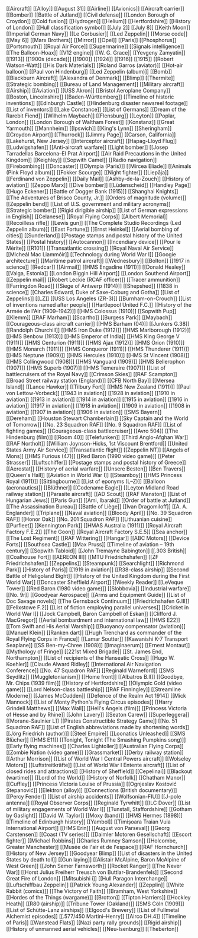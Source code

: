 [[Aircraft]]
[[Alloy]]
[[August 31]]
[[Airline]]
[[Avionics]]
[[Aircraft carrier]]
[[Bomber]]
[[Battle of Jutland]]
[[Civil defense]]
[[London Borough of Croydon]]
[[Cold fusion]]
[[Hydrogen]]
[[Helium]]
[[Hertfordshire]]
[[History of London]]
[[Hull classification symbol]]
[[July 2]]
[[July 8]]
[[Keith Moon]]
[[Imperial German Navy]]
[[Le Corbusier]]
[[Led Zeppelin]]
[[Morse code]]
[[May 6]]
[[Marx Brothers]]
[[Mirror]]
[[Opel]]
[[Paris]]
[[Phosphorus]]
[[Portsmouth]]
[[Royal Air Force]]
[[Supermarine]]
[[Signals intelligence]]
[[The Balloon-Hoax]]
[[V12 engine]]
[[W. G. Grace]]
[[Yevgeny Zamyatin]]
[[1913]]
[[1900s (decade)]]
[[1900]]
[[1924]]
[[1916]]
[[1915]]
[[Robert Watson-Watt]]
[[His Dark Materials]]
[[Roland Garros (aviator)]]
[[Hot-air balloon]]
[[Paul von Hindenburg]]
[[Led Zeppelin (album)]]
[[Bomb]]
[[Blackburn Aircraft]]
[[Alexandra of Denmark]]
[[Blimp]]
[[Thermite]]
[[Strategic bombing]]
[[Bureau of Land Management]]
[[Military aircraft]]
[[Airship]]
[[Aviation]]
[[USS Akron]]
[[Bristol Aeroplane Company]]
[[Boston, Lincolnshire]]
[[Baden-Württemberg]]
[[Timeline of historic inventions]]
[[Edinburgh Castle]]
[[Hindenburg disaster newsreel footage]]
[[List of inventors]]
[[Lake Constance]]
[[List of Germans]]
[[Dream of the Rarebit Fiend]]
[[Wilhelm Maybach]]
[[Flensburg]]
[[Leyton]]
[[Poplar, London]]
[[London Borough of Waltham Forest]]
[[Konstanz]]
[[Great Yarmouth]]
[[Mannheim]]
[[Ipswich]]
[[King's Lynn]]
[[Sheringham]]
[[Croydon Airport]]
[[Thurrock]]
[[Jimmy Page]]
[[Carson, California]]
[[Lakehurst, New Jersey]]
[[Interceptor aircraft]]
[[Hapag-Lloyd Flug]]
[[Ludwigshafen]]
[[Anti-aircraft warfare]]
[[Light bomber]]
[[Josep Tarradellas Barcelona–El Prat Airport]]
[[Air Raid Precautions in the United Kingdom]]
[[Keighley]]
[[Sopwith Camel]]
[[Radio navigation]]
[[Firebombing]]
[[Doncaster]]
[[Olympia (Paris)]]
[[Mircea Eliade]]
[[Animals (Pink Floyd album)]]
[[Fokker Scourge]]
[[Night fighter]]
[[Liepāja]]
[[Ferdinand von Zeppelin]]
[[Daily Mail]]
[[Ashby-de-la-Zouch]]
[[History of aviation]]
[[Zeppo Marx]]
[[Dive bomber]]
[[Lüdenscheid]]
[[Handley Page]]
[[Hugo Eckener]]
[[Battle of Dogger Bank (1915)]]
[[Shanghai Knights]]
[[The Adventures of Brisco County, Jr.]]
[[Orders of magnitude (volume)]]
[[Zeppelin bend]]
[[List of U.S. government and military acronyms]]
[[Strategic bomber]]
[[Rigid dirigible airship]]
[[List of German expressions in English]]
[[Celanese]]
[[Royal Flying Corps]]
[[Albert Memorial]]
[[Recoilless rifle]]
[[Lewis gun]]
[[The Complete Studio Recordings (Led Zeppelin album)]]
[[East Fortune]]
[[Ernst Heinkel]]
[[Aerial bombing of cities]]
[[Sunderland]]
[[Postage stamps and postal history of the United States]]
[[Postal history]]
[[Autocannon]]
[[Incendiary device]]
[[Pour le Mérite]]
[[R101]]
[[Transatlantic crossing]]
[[Royal Naval Air Service]]
[[Micheál Mac Liammóir]]
[[Technology during World War I]]
[[Googie architecture]]
[[Maritime patrol aircraft]]
[[Wednesbury]]
[[Bolton]]
[[1917 in science]]
[[Redcar]]
[[Airmail]]
[[HMS Engadine (1911)]]
[[Donald Healey]]
[[Valga, Estonia]]
[[London Biggin Hill Airport]]
[[London Southend Airport]]
[[Zeppelin mail]]
[[Robert Leckie (RCAF officer)]]
[[Tracer ammunition]]
[[Farringdon Road]]
[[Siege of Antwerp (1914)]]
[[Shepshed]]
[[1838 in science]]
[[Charles Edward, Duke of Saxe-Coburg and Gotha]]
[[List of Zeppelins]]
[[LZ]]
[[USS Los Angeles (ZR-3)]]
[[Burnham-on-Crouch]]
[[List of inventions named after people]]
[[Hartlepool United F.C.]]
[[History of the Armée de l'Air (1909–1942)]]
[[HMS Colossus (1910)]]
[[Sopwith Pup]]
[[Klemm]]
[[RAF Marham]]
[[Scartho]]
[[Burgess Park]]
[[Maybach]]
[[Courageous-class aircraft carrier]]
[[HMS Barham (04)]]
[[Junkers G.38]]
[[Randolph Churchill]]
[[HMS Iron Duke (1912)]]
[[HMS Marlborough (1912)]]
[[HMS Benbow (1913)]]
[[HMS Emperor of India]]
[[HMS King George V (1911)]]
[[HMS Centurion (1911)]]
[[HMS Ajax (1912)]]
[[HMS Orion (1910)]]
[[HMS Monarch (1911)]]
[[HMS Conqueror (1911)]]
[[HMS Thunderer (1911)]]
[[HMS Neptune (1909)]]
[[HMS Hercules (1910)]]
[[HMS St Vincent (1908)]]
[[HMS Collingwood (1908)]]
[[HMS Vanguard (1909)]]
[[HMS Bellerophon (1907)]]
[[HMS Superb (1907)]]
[[HMS Temeraire (1907)]]
[[List of battlecruisers of the Royal Navy]]
[[Crimson Skies]]
[[RAF Scampton]]
[[Broad Street railway station (England)]]
[[CFB North Bay]]
[[Mersea Island]]
[[Lanoe Hawker]]
[[Tilbury Fort]]
[[HMS New Zealand (1911)]]
[[Paul von Lettow-Vorbeck]]
[[1943 in aviation]]
[[1928 in aviation]]
[[1910 in aviation]]
[[1913 in aviation]]
[[1914 in aviation]]
[[1915 in aviation]]
[[1916 in aviation]]
[[1917 in aviation]]
[[1918 in aviation]]
[[1909 in aviation]]
[[1908 in aviation]]
[[1907 in aviation]]
[[1906 in aviation]]
[[SMS Bayern]]
[[Dereham]]
[[Houston Stewart Chamberlain]]
[[Sky Captain and the World of Tomorrow]]
[[No. 23 Squadron RAF]]
[[No. 9 Squadron RAF]]
[[List of fighting games]]
[[Courageous-class battlecruiser]]
[[Avro 504]]
[[The Hindenburg (film)]]
[[Room 40]]
[[Telefunken]]
[[Third Anglo-Afghan War]]
[[RAF Northolt]]
[[William Joynson-Hicks, 1st Viscount Brentford]]
[[United States Army Air Service]]
[[Transatlantic flight]]
[[Zeppelin NT]]
[[Angels of Mons]]
[[HMS Furious (47)]]
[[Red Baron (1990 video game)]]
[[Peter Strasser]]
[[Luftschiffer]]
[[Postage stamps and postal history of Greece]]
[[Aerostat]]
[[History of aerial warfare]]
[[Unsere Besten]]
[[Ben Travers]]
[[Queen's Hall]]
[[Aviation in World War I]]
[[Steamboy]]
[[HMS Princess Royal (1911)]]
[[Sittingbourne]]
[[List of eponyms (L–Z)]]
[[Balloon (aeronautics)]]
[[Blüthner]]
[[Codename Eagle]]
[[Leyton Midland Road railway station]]
[[Parasite aircraft]]
[[AD Scout]]
[[RAF Manston]]
[[List of Hungarian Jews]]
[[Paris Gun]]
[[Ami, Ibaraki]]
[[Order of battle at Jutland]]
[[The Assassination Bureau]]
[[Battle of Liège]]
[[Ivan Dragomiloff]]
[[A. A. Englander]]
[[Triplane]]
[[Naval aviation]]
[[Bloody April]]
[[No. 39 Squadron RAF]]
[[Honor Oak]]
[[No. 201 Squadron RAF]]
[[Lithuanian cuisine]]
[[Purfleet]]
[[Kennington Park]]
[[HMAS Australia (1911)]]
[[Royal Aircraft Factory F.E.2]]
[[The Goon]]
[[Royal Aircraft Factory S.E.5]]
[[Sea anchor]]
[[The Lost Regiment]]
[[RAF Wittering]]
[[Hangar]]
[[ABC Motors]]
[[Device Forts]]
[[Southsea Castle]]
[[Max Pruss]]
[[Timeline of aviation – 19th century]]
[[Sopwith Tabloid]]
[[John Tremayne Babington]]
[[.303 British]]
[[Coalhouse Fort]]
[[AEREON III]]
[[MTU Friedrichshafen]]
[[ZF Friedrichshafen]]
[[Zeppelins]]
[[Steampunk]]
[[Searchlight]]
[[Richmond Park]]
[[History of Paris]]
[[1919 in aviation]]
[[R38-class airship]]
[[Second Battle of Heligoland Bight]]
[[History of the United Kingdom during the First World War]]
[[Doncaster Sheffield Airport]]
[[Weekly Reader]]
[[LeVeque Tower]]
[[Red Baron (1980 video game)]]
[[Slobbovia]]
[[Industrial warfare]]
[[No. 9r]]
[[Goodyear Aerospace]]
[[Arms and Equipment Guide]]
[[List of Doc Savage novels]]
[[The Gernsback Continuum]]
[[Friedrichshafen G.III]]
[[Felixstowe F.2]]
[[List of fiction employing parallel universes]]
[[Cricket in World War I]]
[[Jock Campbell, Baron Campbell of Eskan]]
[[Clifford J. MacGregor]]
[[Aerial bombardment and international law]]
[[HMS E22]]
[[Tom Swift and His Aerial Warship]]
[[Buoyancy compensator (aviation)]]
[[Manuel Klein]]
[[Ranken dart]]
[[Hugh Trenchard as commander of the Royal Flying Corps in France]]
[[Lamar Soutter]]
[[Kawanishi K-7 Transport Seaplane]]
[[SS Ben-my-Chree (1908)]]
[[Imaginaerum]]
[[Ernest Montaut]]
[[Mythology of Fringe]]
[[221st Mixed Brigade]]
[[St. James End, Northampton]]
[[List of recipients of the Hanseatic Cross]]
[[Hugo W. Koehler]]
[[Claude Alward Ridley]]
[[International Air Navigation Conference]]
[[No. 47 Squadron RAF]]
[[Reginald Warneford]]
[[SMS Seydlitz]]
[[Muggletonianism]]
[[Home front]]
[[Albatros B.II]]
[[Goodbye, Mr. Chips (1939 film)]]
[[History of Hertfordshire]]
[[Olympic Gold (video game)]]
[[Lord Nelson-class battleship]]
[[RAF Finningley]]
[[Streamline Moderne]]
[[James McCudden]]
[[Defence of the Realm Act 1914]]
[[Mick Mannock]]
[[List of Monty Python's Flying Circus episodes]]
[[Harry Grindell Matthews]]
[[Max Wall]]
[[Hell's Angels (film)]]
[[Princess Victoria of Hesse and by Rhine]]
[[John Lavery]]
[[Seaton Carew]]
[[Superleggera]]
[[Morane-Saulnier L]]
[[Pirates Constructible Strategy Game]]
[[No. 51 Squadron RAF]]
[[List of English abbreviations made by shortening words]]
[[Jörg Friedrich (author)]]
[[Steel Empire]]
[[Loonatics Unleashed]]
[[SMS Blücher]]
[[HMS E11]]
[[Tonight, Tonight (The Smashing Pumpkins song)]]
[[Early flying machines]]
[[Charles Lightoller]]
[[Australian Flying Corps]]
[[Zombie Nation (video game)]]
[[Grassmarket]]
[[Derby railway station]]
[[Arthur Morrison]]
[[List of World War I Central Powers aircraft]]
[[Wolseley Motors]]
[[Luftstreitkräfte]]
[[List of World War I Entente aircraft]]
[[List of closed rides and attractions]]
[[History of Sheffield]]
[[Cepelinai]]
[[Blackout (wartime)]]
[[Lord of the World]]
[[History of Norfolk]]
[[Chatham Manor]]
[[Cuffley]]
[[Princess Victoria Louise of Prussia]]
[[Ognjeslav Kostović Stepanović]]
[[Elektron (alloy)]]
[[Connections (British documentary)]]
[[Percy Fender]]
[[List of airship accidents]]
[[Wolfsonian-FIU]]
[[J-pole antenna]]
[[Royal Observer Corps]]
[[Reginald Tyrwhitt]]
[[ILC Dover]]
[[List of military engagements of World War I]]
[[Tunstall, Staffordshire]]
[[Gotham by Gaslight]]
[[David W. Taylor]]
[[Moxy (band)]]
[[HMS Hermes (1898)]]
[[Timeline of Edinburgh history]]
[[Yambol]]
[[Timișoara Traian Vuia International Airport]]
[[HMS Erin]]
[[August von Parseval]]
[[Georg Carstensen]]
[[Coast (TV series)]]
[[Daimler Motoren Gesellschaft]]
[[Escort fighter]]
[[Michael Robbins]]
[[Charles Rumney Samson]]
[[Holcombe, Greater Manchester]]
[[Musée de l'air et de l'espace]]
[[RAF Hornchurch]]
[[History of New Jersey]]
[[Goodyear Blimp]]
[[List of disasters in the United States by death toll]]
[[Gun laying]]
[[Alistair McAlpine, Baron McAlpine of West Green]]
[[John Semer Farnsworth]]
[[Rocket Ranger]]
[[The Never War]]
[[Horst Julius Freiherr Treusch von Buttlar-Brandenfels]]
[[Second Great Fire of London]]
[[Mitsubishi i]]
[[Hull Paragon Interchange]]
[[Luftschiffbau Zeppelin]]
[[Patrick Young Alexander]]
[[Zepplin]]
[[White Rabbit (comics)]]
[[The Victory of Faith]]
[[Bramham, West Yorkshire]]
[[Hordes of the Things (wargame)]]
[[Brotton]]
[[Tipton Harriers]]
[[Hockley Heath]]
[[R80 (airship)]]
[[Tribune Tower (Oakland)]]
[[SMS Cöln (1909)]]
[[List of Schütte-Lanz airships]]
[[Elgood's Brewery]]
[[List of Fullmetal Alchemist episodes]]
[[.577/450 Martini–Henry]]
[[Airco DH.4]]
[[Timeline of Paris]]
[[Wanstead Flats]]
[[Nazi party rally grounds]]
[[Rigid airship]]
[[History of unmanned aerial vehicles]]
[[Neu-Isenburg]]
[[Theberton]]
